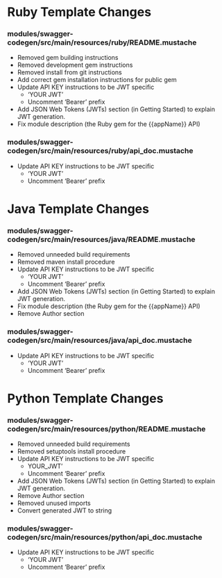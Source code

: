 # Ruby Template Changes

### modules/swagger-codegen/src/main/resources/ruby/README.mustache

- Removed gem building instructions
- Removed development gem instructions
- Removed install from git instructions
- Add correct gem installation instructions for public gem
- Update API KEY instructions to be JWT specific
    - ‘YOUR JWT’
    - Uncomment ‘Bearer’ prefix
- Add JSON Web Tokens (JWTs) section (in Getting Started) to explain JWT generation.
- Fix module description (the Ruby gem for the {{appName}} API)


### modules/swagger-codegen/src/main/resources/ruby/api_doc.mustache

- Update API KEY instructions to be JWT specific
    - ‘YOUR JWT’
    - Uncomment ‘Bearer’ prefix

# Java Template Changes

### modules/swagger-codegen/src/main/resources/java/README.mustache

- Removed unneeded build requirements
- Removed maven install procedure
- Update API KEY instructions to be JWT specific
    - ‘YOUR JWT’
    - Uncomment ‘Bearer’ prefix
- Add JSON Web Tokens (JWTs) section (in Getting Started) to explain JWT generation.
- Fix module description (the Ruby gem for the {{appName}} API)
- Remove Author section

### modules/swagger-codegen/src/main/resources/java/api_doc.mustache

- Update API KEY instructions to be JWT specific
    - ‘YOUR JWT’
    - Uncomment ‘Bearer’ prefix

# Python Template Changes

### modules/swagger-codegen/src/main/resources/python/README.mustache

- Removed unneeded build requirements
- Removed setuptools install procedure
- Update API KEY instructions to be JWT specific
    - YOUR_JWT’
    - Uncomment ‘Bearer’ prefix
- Add JSON Web Tokens (JWTs) section (in Getting Started) to explain JWT generation.
- Remove Author section
- Removed unused imports
- Convert generated JWT to string

### modules/swagger-codegen/src/main/resources/python/api_doc.mustache

- Update API KEY instructions to be JWT specific
    - ‘YOUR JWT’
    - Uncomment ‘Bearer’ prefix
